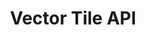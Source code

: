 ---
title: "Vector Tile API"
weight: 2
menu:
  main:
    parent: "api_reference"
    identifier: "vector_tile_api"
---